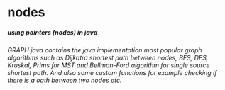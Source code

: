# nodes
##### using pointers (nodes) in java

###### GRAPH.java contains the java implementation most popular graph algorithms such as Dijkatra shortest path between nodes, BFS, DFS, Kruskal, Prims for MST and Bellman-Ford algorithm for single source shortest path. And also some custom functions for example checking if there is a oath between two nodes etc. 
 
